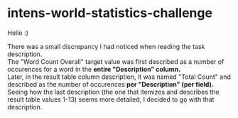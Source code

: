 # intens-world-statistics-challenge
Hello :)

There was a small discrepancy I had noticed when reading the task description. </br>
The "Word Count Overall" target value was first described as a number of occurences for a word in the **entire "Description" column.**</br>
Later, in the result table column description, it was named "Total Count" and described as the number of occurences **per "Description" (per field).**</br>
Seeing how the last description (the one that itemizes and describes the result table values 1-13) seems more detailed, I decided to go with that description.</br>
